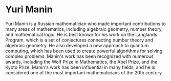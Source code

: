 # Yuri Manin

Yuri Manin is a Russian mathematician who made important contributions to many areas of mathematics, including algebraic geometry, number theory, and mathematical logic. He is best known for his work on the Langlands Program, which is a set of conjectures connecting number theory and algebraic geometry. He also developed a new approach to quantum computing, which has been used to create powerful algorithms for solving complex problems. Manin's work has been recognized with numerous awards, including the Wolf Prize in Mathematics, the Abel Prize, and the Kyoto Prize. Manin's work has been influential in many fields, and he is considered one of the most important mathematicians of the 20th century.
